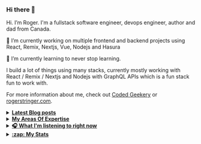 ### Hi there 👋


Hi. I’m Roger. I'm a fullstack software engineer, devops engineer, author and dad from Canada.

🔭 I’m currently working on multiple frontend and backend projects using React, Remix, Nextjs, Vue, Nodejs and Hasura

🌱 I’m currently learning to never stop learning.

I build a lot of things using many stacks, currently mostly working with React / Remix / Nextjs and Nodejs with GraphQL APIs which is a fun stack fun to work with.

For more information about me, check out [Coded Geekery](https://codedgeekery.com/) or [rogerstringer.com](https://rogerstringer.com/).

<details>
  <summary><u><b> Latest Blog posts </u></b></summary>  

 <!-- BLOG-POST-LIST:START -->
- [The End of Computer Magazines in America](https://rogerstringer.com/blog/the-end-of-computer-magazines-in-america)
- [Apple’s Tim Cook says AR and VR are for &quot;connection&quot; and &quot;communication&quot;](https://rogerstringer.com/blog/tim-cook-apple-ar-vr-interview-gq)
- [GM plans to phase out Apple CarPlay in EVs, with Google&#39;s help](https://rogerstringer.com/blog/gm-carplay-evs)
- [Some Apple Employees Seriously Concerned About Mixed-Reality Headset as Announcement Draws Closer](https://rogerstringer.com/blog/apple-employees-concerned-about-headset)
- [Shazam! 2’s opening weekend is DC’s biggest box office flop](https://rogerstringer.com/blog/shazam-2-opening-weekend-is-dcs-biggest-box-office-flop)
- [Playing with AI models](https://rogerstringer.com/blog/playing-with-ai-models)
- [Marc Rubinstein on The Demise of Silicon Valley Bank](https://rogerstringer.com/blog/marc-rubinstein-on-the-demise-of-silicon-valley-bank)
- [Etsy is delaying seller payouts following Silicon Valley Bank’s collapse](https://rogerstringer.com/blog/etsy-delaying-seller-payouts-silicon-valley-bank-collapse)
- [Cowboy Butter](https://rogerstringer.com/blog/cowboy-butter)
- [The definition of overwhelm](https://rogerstringer.com/blog/the-definition-of-overwhelm)
- [The End of Front-End Development?](https://codedgeekery.com/blog/the-end-of-front-end-development)
- [Deploy Directus to Dokku](https://codedgeekery.com/blog/deploy-directus-to-dokku)
<!-- BLOG-POST-LIST:END -->
</details> 

<details>
  <summary><u><b> My Areas Of Expertise </u></b></summary>  

![](https://img.shields.io/badge/react%20-%2320232a.svg?&style=for-the-badge&logo=react&logoColor=%2361DAFB)
![](https://img.shields.io/badge/nextjs%20-%2320232a.svg?&style=for-the-badge&logo=next.js&logoColor=%2361DAFB)
![](https://img.shields.io/badge/remix%20-%2320232a.svg?&style=for-the-badge&logo=remix&logoColor=%2361DAFB)
![](https://img.shields.io/badge/node.js%20-%2343853D.svg?&style=for-the-badge&logo=node.js&logoColor=white&color=black)
![](https://img.shields.io/badge/php%20-%2343853D.svg?&style=for-the-badge&logo=php&logoColor=white)
![](https://img.shields.io/badge/go-%2343853D.svg?&style=for-the-badge&logo=go&logoColor=white)
![](https://img.shields.io/badge/twilio%20-%2343853D.svg?&style=for-the-badge&logo=twilio&logoColor=white&color=red)
![](https://img.shields.io/badge/openai%20-%2320232a.svg?&style=for-the-badge&logo=openai&logoColor=%2361DAFB)
![](https://img.shields.io/badge/deepai%20-%2320232a.svg?&style=for-the-badge&logoColor=%2361DAFB)
  
![](https://img.shields.io/badge/Amazon%20AWS-%23232F3E?logo=amazon-aws&logoColor=white&style=for-the-badge)
![](https://img.shields.io/badge/Google%20Cloud-%23232F3E?logo=google-cloud&logoColor=white&style=for-the-badge&color=blue)
![](https://img.shields.io/badge/Docker-%23316192.svg?&style=for-the-badge&logo=docker&logoColor=white)
![](https://img.shields.io/badge/Kubernetes-3DDC84?logo=kubernetes&style=for-the-badge&logoColor=white)
![](https://img.shields.io/badge/OpenFaas-3DDC84?logo=openfaas&style=for-the-badge&logoColor=white&color=blue)
![](https://img.shields.io/badge/Serverless-3DDC84?logo=serverless&style=for-the-badge&logoColor=white&color=blue)
![](https://img.shields.io/badge/Vercel-3DDC84?logo=vercel&style=for-the-badge&logoColor=white&color=blue)
![](https://img.shields.io/badge/Netlify-3DDC84?logo=netlify&style=for-the-badge&logoColor=white&color=blue)

![](https://img.shields.io/badge/Directus%20-%2343853D.svg?style=for-the-badge&logo=directus&logoColor=white&color=purple) 
![](https://img.shields.io/badge/Strapi%20-%2343853D.svg?style=for-the-badge&logo=strapi&logoColor=white&color=blue) 
![](https://img.shields.io/badge/GraphQL%20-%2343853D.svg?style=for-the-badge&logo=graphql&logoColor=white&color=blue) 
![](https://img.shields.io/badge/hasura%20-%2343853D.svg?style=for-the-badge&logo=hasura&logoColor=white&color=green) 
![](https://img.shields.io/badge/prisma%20-%2343853D.svg?style=for-the-badge&logo=prisma&logoColor=white&color=blue) 
![](https://img.shields.io/badge/PostgreSQL%20-%2343853D.svg?style=for-the-badge&logo=postgresql&logoColor=white&color=blue) 
![](https://img.shields.io/badge/MySQL%20-%2343853D.svg?style=for-the-badge&logo=mysql&logoColor=white&color=blue)
![](https://img.shields.io/badge/MongDB%20-%2343853D.svg?style=for-the-badge&logo=mongodb&logoColor=white&color=blue) 

</details>

<details>
  <summary><u><b> 🎧 What I'm listening to right now </u></b></summary>  
  
[![spotify-github-profile](https://spotify-github-profile.vercel.app/api/view?uid=rogerstringer&cover_image=true&theme=novatorem)](https://spotify-github-profile.vercel.app/api/view?uid=rogerstringer&redirect=true)  

</details>

<details>
  <summary><u><b>:zap: My Stats</b></u></summary>

#### Github Stats
  
![](https://github-readme-stats-knowmad.vercel.app/api?username=freekrai&show_icons=true&count_private=true)
  
#### Github Streaks 
  
![](https://github-readme-streak-stats.herokuapp.com/?user=freekrai)

#### Top Languages 
  
![](https://github-readme-stats-knowmad.vercel.app/api/top-langs/?username=freekrai&hide=null&count_private=true)

</details>
<!--

![wakatime stats](https://github-readme-stats-knowmad.vercel.app/api/wakatime?username=datamcfly)


Here are some ideas to get you started:

- 🔭 I’m currently working on ...
- 🌱 I’m currently learning ...
- 👯 I’m looking to collaborate on ...
- 🤔 I’m looking for help with ...
- 💬 Ask me about ...
- 📫 How to reach me: ...
- 😄 Pronouns: ...
- ⚡ Fun fact: ...
-->
